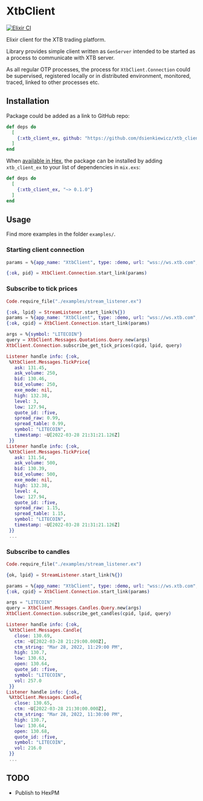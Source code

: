 # XtbClient

[![Elixir CI](https://github.com/dsienkiewicz/xtb_client_ex/actions/workflows/elixir.yml/badge.svg?branch=main)](https://github.com/dsienkiewicz/xtb_client_ex/actions/workflows/elixir.yml)

Elixir client for the XTB trading platform.

Library provides simple client written as `GenServer` intended to be started as a process to communicate with XTB server.

As all regular OTP processes, the process for `XtbClient.Connection` could be supervised, registered locally or in distributed environment, monitored, traced, linked to other processes etc.

## Installation

Package could be added as a link to GitHub repo:

```elixir
def deps do
  [
    {:xtb_client_ex, github: "https://github.com/dsienkiewicz/xtb_client_ex"}    
  ]
end
```

When [available in Hex](https://hex.pm/docs/publish), the package can be installed
by adding `xtb_client_ex` to your list of dependencies in `mix.exs`:

```elixir
def deps do
  [
    {:xtb_client_ex, "~> 0.1.0"}
  ]
end
```

## Usage
Find more examples in the folder `examples/`.

### Starting client connection
```elixir
params = %{app_name: "XtbClient", type: :demo, url: "wss://ws.xtb.com", user: "<<USER_ID>>", password: "<<PASSWORD>>"}

{:ok, pid} = XtbClient.Connection.start_link(params)
```

### Subscribe to tick prices
```elixir
Code.require_file("./examples/stream_listener.ex")

{:ok, lpid} = StreamListener.start_link(%{})
params = %{app_name: "XtbClient", type: :demo, url: "wss://ws.xtb.com", user: "<<USER_ID>>", password: "<<PASSWORD>>"}
{:ok, cpid} = XtbClient.Connection.start_link(params)

args = %{symbol: "LITECOIN"}
query = XtbClient.Messages.Quotations.Query.new(args)
XtbClient.Connection.subscribe_get_tick_prices(cpid, lpid, query)

Listener handle info: {:ok,
 %XtbClient.Messages.TickPrice{
   ask: 131.45,
   ask_volume: 250,
   bid: 130.46,
   bid_volume: 250,
   exe_mode: nil,
   high: 132.38,
   level: 3,
   low: 127.94,
   quote_id: :five,
   spread_raw: 0.99,
   spread_table: 0.99,
   symbol: "LITECOIN",
   timestamp: ~U[2022-03-28 21:31:21.126Z]
 }}
Listener handle info: {:ok,
 %XtbClient.Messages.TickPrice{
   ask: 131.54,
   ask_volume: 500,
   bid: 130.39,
   bid_volume: 500,
   exe_mode: nil,
   high: 132.38,
   level: 4,
   low: 127.94,
   quote_id: :five,
   spread_raw: 1.15,
   spread_table: 1.15,
   symbol: "LITECOIN",
   timestamp: ~U[2022-03-28 21:31:21.126Z]
 }}
 ...
```

### Subscribe to candles
```elixir
Code.require_file("./examples/stream_listener.ex")

{ok, lpid} = StreamListener.start_link(%{})

params = %{app_name: "XtbClient", type: :demo, url: "wss://ws.xtb.com", user: "<<USER_ID>>", password: "<<PASSWORD>>"}
{:ok, cpid} = XtbClient.Connection.start_link(params)

args = "LITECOIN"
query = XtbClient.Messages.Candles.Query.new(args)
XtbClient.Connection.subscribe_get_candles(cpid, lpid, query)

Listener handle info: {:ok,
 %XtbClient.Messages.Candle{
   close: 130.69,
   ctm: ~U[2022-03-28 21:29:00.000Z],
   ctm_string: "Mar 28, 2022, 11:29:00 PM",
   high: 130.7,
   low: 130.63,
   open: 130.64,
   quote_id: :five,
   symbol: "LITECOIN",
   vol: 257.0
 }}
Listener handle info: {:ok,
 %XtbClient.Messages.Candle{
   close: 130.65,
   ctm: ~U[2022-03-28 21:30:00.000Z],
   ctm_string: "Mar 28, 2022, 11:30:00 PM",
   high: 130.7,
   low: 130.64,
   open: 130.68,
   quote_id: :five,
   symbol: "LITECOIN",
   vol: 216.0
 }}
 ...
```

## TODO
* Publish to HexPM
